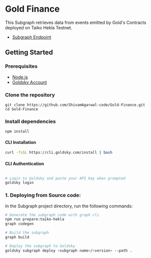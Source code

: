 # Gold Finance 
This Subgraph retrieves data from events emitted by Gold's Contracts deployed on Taiko Hekla Testnet.

- [Subgraph Endpoint](https://api.goldsky.com/api/public/project_cm3g5brjjwhmp01xo01sm8qy7/subgraphs/fluir-subgraph/1.0.0/gn)

##  Getting Started

### Prerequisites

- [Node.js](https://nodejs.org/en/) 
- [Goldsky Account](https://app.goldsky.com/)

### Clone the repository
``` 
git clone https://github.com/ShivamAgarwal-code/Gold-Finance.git
cd Gold-Finance
```



 ### Install dependencies

```
npm install
```

#### CLI Installation

```bash
curl -fsSL https://cli.goldsky.com/install | bash
```

#### CLI Authentication

```bash

# Login to Goldsky and paste your API key when prompted
goldsky login
```

### 1. Deploying from Source code:

In the Subgraph project directory, run the following commands:

```bash
# Generate the subgraph code with graph cli
npm run prepare:taiko-hekla
graph codegen

# Build the subgraph
graph build

# Deploy the subgraph to Goldsky
goldsky subgraph deploy <subgraph name>/<version> --path .
```




